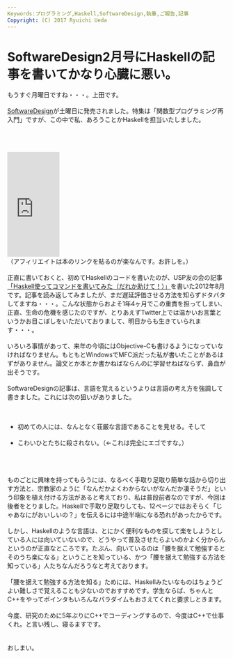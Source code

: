 ```yaml
---
Keywords:プログラミング,Haskell,SoftwareDesign,執筆,ご報告,記事
Copyright: (C) 2017 Ryuichi Ueda
---
```

# SoftwareDesign2月号にHaskellの記事を書いてかなり心臓に悪い。
もうすぐ月曜日ですね・・・。上田です。<br />
<br />
<a href="http://gihyo.jp/magazine/SD/archive/2014/201402" target="_blank">SoftwareDesign</a>が土曜日に発売されました。特集は「関数型プログラミング再入門」ですが、この中で私、あろうことかHaskellを担当いたしました。<br />
<br />
<!--more--><br />
<br />
<iframe src="http://rcm-fe.amazon-adsystem.com/e/cm?lt1=_blank&bc1=000000&IS2=1&bg1=FFFFFF&fc1=000000&lc1=0000FF&t=ryuichiueda-22&o=9&p=8&l=as4&m=amazon&f=ifr&ref=ss_til&asins=B00HI0SEDK" style="width:120px;height:240px;" scrolling="no" marginwidth="0" marginheight="0" frameborder="0"></iframe><br />
（アフィリエイトは本のリンクを貼るのが楽なんです。お許しを。）<br />
<br />
正直に書いておくと、初めてHaskellのコードを書いたのが、USP友の会の記事<a href="http://www.usptomo.com/?PAGE=20120814HASKELL" target="_blank">「Haskell使ってコマンドを書いてみた（だれか助けて！）」</a>を書いた2012年8月です。記事を読み返してみましたが、まだ遅延評価させる方法を知らずドタバタしてますね・・・。こんな状態からおよそ1年4ヶ月でこの重責を担ってしまい、正直、生命の危機を感じたのですが、とりあえずTwitter上では温かいお言葉というかお目こぼしをいただいておりまして、明日からも生きていられます・・・。<br />
<br />
いろいろ事情があって、来年の今頃にはObjective-Cも書けるようになっていなければなりません。もともとWindowsでMFC派だった私が書いたことがあるはずがありません。論文とか本とか書かねばならんのに学習せねばならず、鼻血が出そうです。<br />
<br />
SoftwareDesignの記事は、言語を覚えるというよりは言語の考え方を強調して書きました。これには次の狙いがありました。<br />
<br />
<ul><br />
	<li>初めての人には、なんとなく荘厳な言語であることを見せる。そして</li><br />
	<li>こわいひとたちに殺されない。（←これは完全にエゴですな。）</li><br />
</ul><br />
<br />
ものごとに興味を持ってもらうには、なるべく手取り足取り簡単な話から切り出す方法と、宗教家のように「なんだかよくわからないがなんだか凄そうだ」という印象を植え付ける方法があると考えており、私は普段前者なのですが、今回は後者をとりました。Haskellで手取り足取りしても、12ページではおそらく「じゃあなにがおいしいの？」を伝えるには中途半端になる恐れがあったからです。<br />
<br />
しかし、Haskellのような言語は、とにかく便利なものを探して楽をしようとしている人には向いていないので、どうやって普及させたらよいのかよく分からんというのが正直なところです。たぶん、向いているのは「腰を据えて勉強するとそのうち楽になる」ということを知っている、かつ「腰を据えて勉強する方法を知っている」人たちなんだろうなと考えております。<br />
<br />
「腰を据えて勉強する方法を知る」ためには、Haskellみたいなものはちょうどよい難しさで覚えることも少ないのでおすすめです。学生ならば、ちゃんとC++をやってポインタもいろんなパラダイムもおさえてくれと要求しときます。<br />
<br />
今度、研究のために5年ぶりにC++でコーディングするので、今度はC++で仕事くれ。と言い残し、寝るますです。<br />
<br />
<br />
おしまい。
